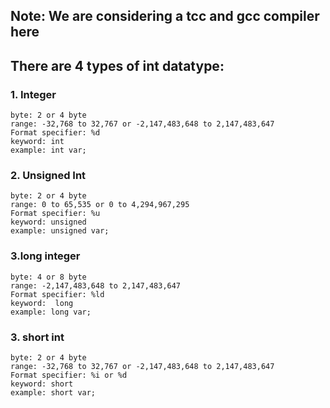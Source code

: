 ## Note: We are considering a tcc and gcc compiler here

## There are 4 types of int datatype:
### 1. Integer
    byte: 2 or 4 byte
    range: -32,768 to 32,767 or -2,147,483,648 to 2,147,483,647
    Format specifier: %d
    keyword: int 
    example: int var; 

### 2. Unsigned Int
    byte: 2 or 4 byte
    range: 0 to 65,535 or 0 to 4,294,967,295
    Format specifier: %u
    keyword: unsigned 
    example: unsigned var;

### 3.long integer
    byte: 4 or 8 byte
    range: -2,147,483,648 to 2,147,483,647
    Format specifier: %ld
    keyword:  long
    example: long var; 

### 3. short int
    byte: 2 or 4 byte
    range: -32,768 to 32,767 or -2,147,483,648 to 2,147,483,647
    Format specifier: %i or %d
    keyword: short
    example: short var; 
